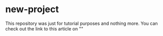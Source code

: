 # new-project
This repository was just for tutorial purposes and nothing more.
You can check out the link to this article on ""
